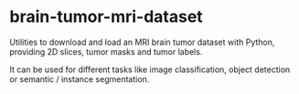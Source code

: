 # brain-tumor-mri-dataset
Utilities to download and load an MRI brain tumor dataset with Python, providing 2D slices, tumor masks and tumor labels.

It can be used for different tasks like image classification, object detection or semantic / instance segmentation. 
